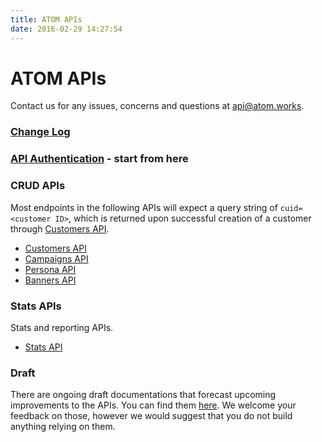 ```yaml
---
title: ATOM APIs
date: 2016-02-29 14:27:54
---
```


# ATOM APIs

Contact us for any issues, concerns and questions at <api@atom.works>.

### [Change Log](changes)

### [API Authentication](auth) - start from here

### CRUD APIs

Most endpoints in the following APIs will expect a query string of `cuid=<customer ID>`, which is returned upon successful creation of a customer through [Customers API](API_CUSTOMER.md).

* [Customers API](api/customers)
* [Campaigns API](api/campaigns)
* [Persona API](api/persona)
* [Banners API](api/banners)

### Stats APIs

Stats and reporting APIs.

* [Stats API](api/stats)

### Draft

There are ongoing draft documentations that forecast upcoming improvements to the APIs. You can find them [here](draft). We welcome your feedback on those, however we would suggest that you do not build anything relying on them.
